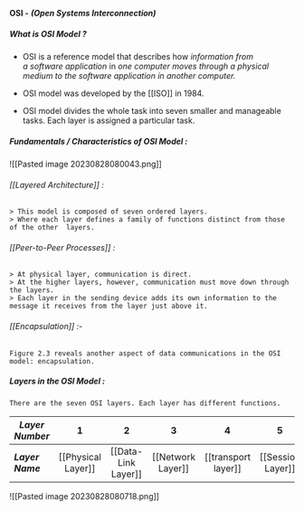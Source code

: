 **OSI -** ***(Open Systems Interconnection)***

##### What is OSI Model ?

- OSI is a reference model that describes how *information from a software application* in *one computer moves through a physical medium to the software application in another computer.*

- OSI model was developed by the [[ISO]]  in 1984.

- OSI model divides the whole task into seven smaller and manageable tasks. Each layer is assigned a particular task.

##### Fundamentals / Characteristics of OSI Model :


![[Pasted image 20230828080043.png]]

###### *[[Layered Architecture]] :*
	> This model is composed of seven ordered layers.
	> Where each layer defines a family of functions distinct from those of the other  layers.

###### *[[Peer-to-Peer Processes]] :*
	> At physical layer, communication is direct. 
	> At the higher layers, however, communication must move down through the layers.
	> Each layer in the sending device adds its own information to the message it receives from the layer just above it.

###### *[[Encapsulation]] :-*
	Figure 2.3 reveals another aspect of data communications in the OSI model: encapsulation.


##### Layers in the OSI Model :

	There are the seven OSI layers. Each layer has different functions.


| *Layer Number*   |         1          |          2          |         3         |          4          |         5         |           6            |           7           |
| ---------------- |:------------------:|:-------------------:|:-----------------:|:-------------------:|:-----------------:|:----------------------:|:---------------------:|
| ***Layer Name*** | [[Physical Layer]] | [[Data-Link Layer]] | [[Network Layer]] | [[transport layer]] | [[Session Layer]] | [[Presentation Layer]] | [[Application Layer]] |


![[Pasted image 20230828080718.png]]